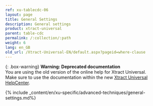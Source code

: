 ```yaml
---
ref: xu-tablecdc-06
layout: page
title: General Settings
description: General settings
product: xtract-universal
parent: table-cdc
permalink: /:collection/:path
weight: 6
lang: en_GB
old_url: /Xtract-Universal-EN/default.aspx?pageid=where-clause
---
```


{: .box-warning}
**Warning: Deprecated documentation** <br>
You are using the old version of the online help for Xtract Universal.<br>
Make sure to use the documentation within the new [Xtract Universal HelpCenter](https://helpcenter.theobald-software.com/xtract-universal/documentation/introduction/).

{% include _content/en/xu-specific/advanced-techniques/general-settings.md%}